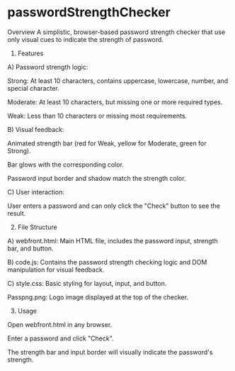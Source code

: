 # passwordStrengthChecker
Overview
A simplistic, browser-based password strength checker that use only visual cues to indicate the strength of password.

1. Features  

A) Password strength logic:  

Strong: At least 10 characters, contains uppercase, lowercase, number, and special character.  

Moderate: At least 10 characters, but missing one or more required types.  

Weak: Less than 10 characters or missing most requirements.  

B) Visual feedback:  

Animated strength bar (red for Weak, yellow for Moderate, green for Strong).  

Bar glows with the corresponding color.  

Password input border and shadow match the strength color.

C) User interaction:

User enters a password and can only click the "Check" button to see the result.

2. File Structure

A) webfront.html: Main HTML file, includes the password input, strength bar, and button.

B) code.js: Contains the password strength checking logic and DOM manipulation for visual feedback.

C) style.css: Basic styling for layout, input, and button.

Passpng.png: Logo image displayed at the top of the checker.

3. Usage

Open webfront.html in any browser.

Enter a password and click "Check".

The strength bar and input border will visually indicate the password's strength.

